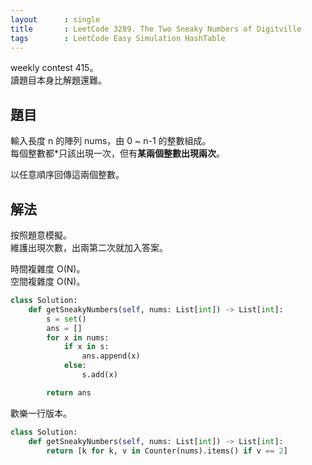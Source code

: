 ```yaml
---
layout      : single
title       : LeetCode 3289. The Two Sneaky Numbers of Digitville
tags        : LeetCode Easy Simulation HashTable
---
```

weekly contest 415。  
讀題目本身比解題還難。  

## 題目

輸入長度 n 的陣列 nums，由 0 \~ n-1 的整數組成。  
每個整數都*只該出現一次，但有**某兩個整數出現兩次**。  

以任意順序回傳這兩個整數。  

## 解法

按照題意模擬。  
維護出現次數，出兩第二次就加入答案。  

時間複雜度 O(N)。  
空間複雜度 O(N)。  

```python
class Solution:
    def getSneakyNumbers(self, nums: List[int]) -> List[int]:
        s = set()
        ans = []
        for x in nums:
            if x in s:
                ans.append(x)
            else:
                s.add(x)

        return ans
```

歡樂一行版本。  

```python
class Solution:
    def getSneakyNumbers(self, nums: List[int]) -> List[int]:
        return [k for k, v in Counter(nums).items() if v == 2]
```
